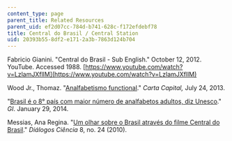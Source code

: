 ```yaml
---
content_type: page
parent_title: Related Resources
parent_uid: ef2d07cc-784d-b741-628c-f172efdebf78
title: Central do Brasil / Central Station
uid: 20393b55-8df2-e171-2a3b-7863d124b704
---
```


Fabricio Gianini. "Central do Brasil - Sub English." October 12, 2012. YouTube. Accessed 1988. [https://www.youtube.com/watch?v=LzlamJXfllM](https://www.youtube.com/watch?v=LzlamJXfllM)

Wood Jr., Thomaz. "[Analfabetismo functional](http://www.cartacapital.com.br/revista/758/analfabetismo-funcional-6202.html)." _Carta Capital,_ July 24, 2013.

"[Brasil é o 8° país com maior número de analfabetos adultos, diz Unesco](http://g1.globo.com/educacao/noticia/2014/01/brasil-e-o-8-pais-com-mais-analfabetos-adultos-diz-unesco.html)." _GI_. January 29, 2014.

Messias, Ana Regina. "[Um olhar sobre o Brasil através do filme Central do Brasil](http://www.academia.edu/15284710/UM_OLHAR_SOBRE_O_BRASIL_ATRAV%C3%89S_DO_FILME_CENTRAL_DO_BRASIL)." _Diálogos Ciência_ 8, no. 24 (2010).